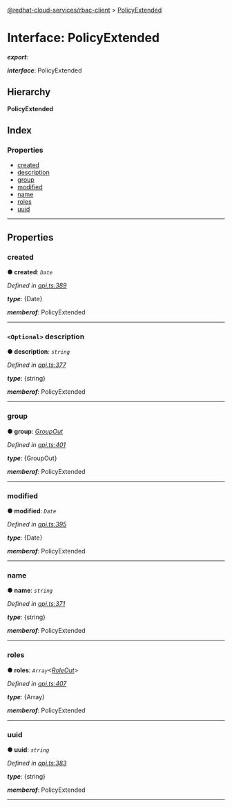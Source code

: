 [@redhat-cloud-services/rbac-client](../README.md) > [PolicyExtended](../interfaces/policyextended.md)

# Interface: PolicyExtended

*__export__*: 

*__interface__*: PolicyExtended

## Hierarchy

**PolicyExtended**

## Index

### Properties

* [created](policyextended.md#created)
* [description](policyextended.md#description)
* [group](policyextended.md#group)
* [modified](policyextended.md#modified)
* [name](policyextended.md#name)
* [roles](policyextended.md#roles)
* [uuid](policyextended.md#uuid)

---

## Properties

<a id="created"></a>

###  created

**● created**: *`Date`*

*Defined in [api.ts:389](https://github.com/RedHatInsights/javascript-clients/blob/master/packages/rbac/api.ts#L389)*

*__type__*: {Date}

*__memberof__*: PolicyExtended

___
<a id="description"></a>

### `<Optional>` description

**● description**: *`string`*

*Defined in [api.ts:377](https://github.com/RedHatInsights/javascript-clients/blob/master/packages/rbac/api.ts#L377)*

*__type__*: {string}

*__memberof__*: PolicyExtended

___
<a id="group"></a>

###  group

**● group**: *[GroupOut](groupout.md)*

*Defined in [api.ts:401](https://github.com/RedHatInsights/javascript-clients/blob/master/packages/rbac/api.ts#L401)*

*__type__*: {GroupOut}

*__memberof__*: PolicyExtended

___
<a id="modified"></a>

###  modified

**● modified**: *`Date`*

*Defined in [api.ts:395](https://github.com/RedHatInsights/javascript-clients/blob/master/packages/rbac/api.ts#L395)*

*__type__*: {Date}

*__memberof__*: PolicyExtended

___
<a id="name"></a>

###  name

**● name**: *`string`*

*Defined in [api.ts:371](https://github.com/RedHatInsights/javascript-clients/blob/master/packages/rbac/api.ts#L371)*

*__type__*: {string}

*__memberof__*: PolicyExtended

___
<a id="roles"></a>

###  roles

**● roles**: *`Array`<[RoleOut](roleout.md)>*

*Defined in [api.ts:407](https://github.com/RedHatInsights/javascript-clients/blob/master/packages/rbac/api.ts#L407)*

*__type__*: {Array}

*__memberof__*: PolicyExtended

___
<a id="uuid"></a>

###  uuid

**● uuid**: *`string`*

*Defined in [api.ts:383](https://github.com/RedHatInsights/javascript-clients/blob/master/packages/rbac/api.ts#L383)*

*__type__*: {string}

*__memberof__*: PolicyExtended

___


